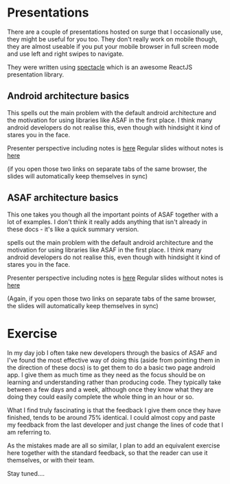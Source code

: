 
# Presentations

There are a couple of presentations hosted on surge that I occasionally use, they might be useful for you too. They don't really work on mobile though, they are almost useable if you put your mobile browser in full screen mode and use left and right swipes to navigate.

They were written using [spectacle](https://github.com/FormidableLabs/spectacle) which is an awesome ReactJS presentation library.


## Android architecture basics
This spells out the main problem with the default android architecture and the motivation for using libraries like ASAF in the first place. I think many android developers do not realise this, even though with hindsight it kind of stares you in the face.

Presenter perspective including notes is [here](http://asaf-android.surge.sh/#/?presenter&timer)
Regular slides without notes is [here](http://asaf-android.surge.sh)

(if you open those two links on separate tabs of the same browser, the slides will automatically keep themselves in sync)


## ASAF architecture basics
This one takes you though all the important points of ASAF together with a lot of examples. I don't think it really adds anything that isn't already in these docs - it's like a quick summary version.

spells out the main problem with the default android architecture and the motivation for using libraries like ASAF in the first place. I think many android developers do not realise this, even though with hindsight it kind of stares you in the face.

Presenter perspective including notes is [here](http://asaf-asaf.surge.sh/#/?presenter&timer)
Regular slides without notes is [here](http://asaf-asaf.surge.sh)

(Again, if you open those two links on separate tabs of the same browser, the slides will automatically keep themselves in sync)


# Exercise

In my day job I often take new developers through the basics of ASAF and I've found the most effective way of doing this (aside from pointing them in the direction of these docs) is to get them to do a basic two page android app. I give them as much time as they need as the focus should be on learning and understanding rather than producing code. They typically take between a few days and a week, although once they know what they are doing they could easily complete the whole thing in an hour or so.

What I find truly fascinating is that the feedback I give them once they have finished, tends to be around 75% identical. I could almost copy and paste my feedback from the last developer and just change the lines of code that I am referring to.

As the mistakes made are all so similar, I plan to add an equivalent exercise here together with the standard feedback, so that the reader can use it themselves, or with their team.

Stay tuned....
